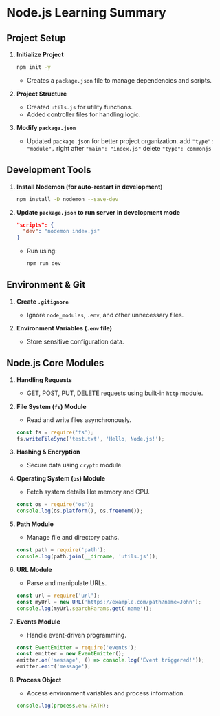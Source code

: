 # Node.js Learning Summary

## Project Setup
1. **Initialize Project**
   ```sh
   npm init -y
   ```
   - Creates a `package.json` file to manage dependencies and scripts.
   
2. **Project Structure**
   - Created `utils.js` for utility functions.
   - Added controller files for handling logic.
   
3. **Modify `package.json`**
   - Updated `package.json` for better project organization.
   add ```"type": "module",``` right after ```"main": "index.js"```
   delete
   ```"type": commonjs```

## Development Tools
1. **Install Nodemon (for auto-restart in development)**
   ```sh
   npm install -D nodemon --save-dev
   ```
2. **Update `package.json` to run server in development mode**
   ```json
   "scripts": {
     "dev": "nodemon index.js"
   }
   ```
   - Run using:
     ```sh
     npm run dev
     ```

## Environment & Git
1. **Create `.gitignore`**
   - Ignore `node_modules`, `.env`, and other unnecessary files.

2. **Environment Variables (`.env` file)**
   - Store sensitive configuration data.

## Node.js Core Modules
1. **Handling Requests**
   - GET, POST, PUT, DELETE requests using built-in `http` module.

2. **File System (`fs`) Module**
   - Read and write files asynchronously.
   ```js
   const fs = require('fs');
   fs.writeFileSync('test.txt', 'Hello, Node.js!');
   ```

3. **Hashing & Encryption**
   - Secure data using `crypto` module.

4. **Operating System (`os`) Module**
   - Fetch system details like memory and CPU.
   ```js
   const os = require('os');
   console.log(os.platform(), os.freemem());
   ```

5. **Path Module**
   - Manage file and directory paths.
   ```js
   const path = require('path');
   console.log(path.join(__dirname, 'utils.js'));
   ```

6. **URL Module**
   - Parse and manipulate URLs.
   ```js
   const url = require('url');
   const myUrl = new URL('https://example.com/path?name=John');
   console.log(myUrl.searchParams.get('name'));
   ```

7. **Events Module**
   - Handle event-driven programming.
   ```js
   const EventEmitter = require('events');
   const emitter = new EventEmitter();
   emitter.on('message', () => console.log('Event triggered!'));
   emitter.emit('message');
   ```

8. **Process Object**
   - Access environment variables and process information.
   ```js
   console.log(process.env.PATH);
   ```


